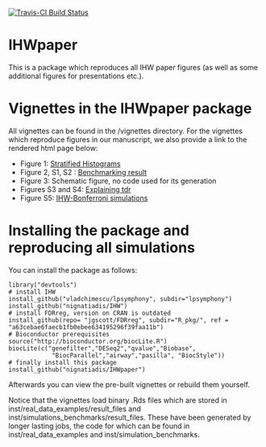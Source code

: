 [![Travis-CI Build Status](https://travis-ci.org/nignatiadis/IHWpaper.svg?branch=master)](https://travis-ci.org/nignatiadis/IHWpaper)


# IHWpaper

This is a package which reproduces all IHW paper figures (as well as some additional figures for presentations etc.).


# Vignettes in the IHWpaper package

All vignettes can be found in the /vignettes directory. For the vignettes which reproduce figures in our manuscript, we also provide a link to the rendered html page below:

* Figure 1: [Stratified Histograms](https://rawgit.com/nignatiadis/IHWpaper/master/inst/doc/stratified_histograms.html)
* Figure 2, S1, S2 : [Benchmarking result](https://rawgit.com/nignatiadis/IHWpaper/master/inst/doc/benchmark_figure.html)
* Figure 3: Schematic figure, no code used for its generation
* Figures S3 and S4: [Explaining tdr](https://rawgit.com/nignatiadis/IHWpaper/master/inst/doc/explaining_tdr.html)
* Figure S5: [IHW-Bonferroni simulations](https://rawgit.com/nignatiadis/IHWpaper/master/inst/doc/IHW_bonferroni_simulations.html)

# Installing the package and reproducing all simulations

You can install the package as follows:

```{r}
library("devtools")
# install IHW
install_github("vladchimescu/lpsymphony", subdir="lpsymphony")
install_github("nignatiadis/IHW")
# install FDRreg, version on CRAN is outdated
install_github(repo= "jgscott/FDRreg", subdir="R_pkg/", ref = "a63cebae6faecb1fb0ebee634195296f39faa11b")
# Bioconductor prerequisites
source("http://bioconductor.org/biocLite.R")
biocLite(c("genefilter","DESeq2","qvalue","Biobase",
            "BiocParallel","airway","pasilla", "BiocStyle"))
# finally install this package
install_github("nignatiadis/IHWpaper")
```

Afterwards you can view the pre-built vignettes or rebuild them yourself.

Notice that the vignettes load binary .Rds files which are stored in inst/real_data_examples/result_files
and inst/simulations_benchmarks/result_files. These have been generated by longer lasting jobs, the code for which can be found in inst/real_data_examples and inst/simulation_benchmarks.

